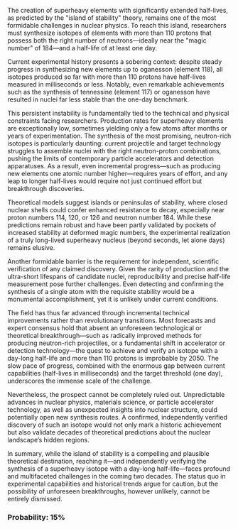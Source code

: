 The creation of superheavy elements with significantly extended half-lives, as predicted by the "island of stability" theory, remains one of the most formidable challenges in nuclear physics. To reach this island, researchers must synthesize isotopes of elements with more than 110 protons that possess both the right number of neutrons—ideally near the "magic number" of 184—and a half-life of at least one day.

Current experimental history presents a sobering context: despite steady progress in synthesizing new elements up to oganesson (element 118), all isotopes produced so far with more than 110 protons have half-lives measured in milliseconds or less. Notably, even remarkable achievements such as the synthesis of tennessine (element 117) or oganesson have resulted in nuclei far less stable than the one-day benchmark.

This persistent instability is fundamentally tied to the technical and physical constraints facing researchers. Production rates for superheavy elements are exceptionally low, sometimes yielding only a few atoms after months or years of experimentation. The synthesis of the most promising, neutron-rich isotopes is particularly daunting: current projectile and target technology struggles to assemble nuclei with the right neutron-proton combinations, pushing the limits of contemporary particle accelerators and detection apparatuses. As a result, even incremental progress—such as producing new elements one atomic number higher—requires years of effort, and any leap to longer half-lives would require not just continued effort but breakthrough discoveries.

Theoretical models suggest islands or peninsulas of stability, where closed nuclear shells could confer enhanced resistance to decay, especially near proton numbers 114, 120, or 126 and neutron number 184. While these predictions remain robust and have been partly validated by pockets of increased stability at deformed magic numbers, the experimental realization of a truly long-lived superheavy nucleus (beyond seconds, let alone days) remains elusive.

Another formidable barrier is the requirement for independent, scientific verification of any claimed discovery. Given the rarity of production and the ultra-short lifespans of candidate nuclei, reproducibility and precise half-life measurement pose further challenges. Even detecting and confirming the synthesis of a single atom with the requisite stability would be a monumental accomplishment, yet it is unlikely under current conditions.

The field has thus far advanced through incremental technical improvements rather than revolutionary transitions. Most forecasts and expert consensus hold that absent an unforeseen technological or theoretical breakthrough—such as radically improved methods for producing neutron-rich projectiles, or a fundamental shift in accelerator or detection technology—the quest to achieve and verify an isotope with a day-long half-life and more than 110 protons is improbable by 2050. The slow pace of progress, combined with the enormous gap between current capabilities (half-lives in milliseconds) and the target threshold (one day), underscores the immense scale of the challenge.

Nevertheless, the prospect cannot be completely ruled out. Unpredictable advances in nuclear physics, materials science, or particle accelerator technology, as well as unexpected insights into nuclear structure, could potentially open new synthesis routes. A confirmed, independently verified discovery of such an isotope would not only mark a historic achievement but also validate decades of theoretical predictions about the nuclear landscape’s hidden regions.

In summary, while the island of stability is a compelling and plausible theoretical destination, reaching it—and independently verifying the synthesis of a superheavy isotope with a day-long half-life—faces profound and multifaceted challenges in the coming two decades. The status quo in experimental capabilities and historical trends argue for caution, but the possibility of unforeseen breakthroughs, however unlikely, cannot be entirely dismissed.

### Probability: 15%